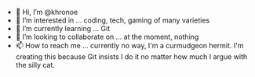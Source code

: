 - 👋 Hi, I’m @khronoe
- 👀 I’m interested in ... coding, tech, gaming of many varieties
- 🌱 I’m currently learning ... Git
- 💞️ I’m looking to collaborate on ... at the moment, nothing
- 📫 How to reach me ... currently no way, I'm a curmudgeon hermit.  I'm creating this because Git insists I do it no matter how much I argue with the silly cat.

<!---
khronoe/khronoe is a ✨ special ✨ repository because its `README.md` (this file) appears on your GitHub profile.
You can click the Preview link to take a look at your changes.
--->
